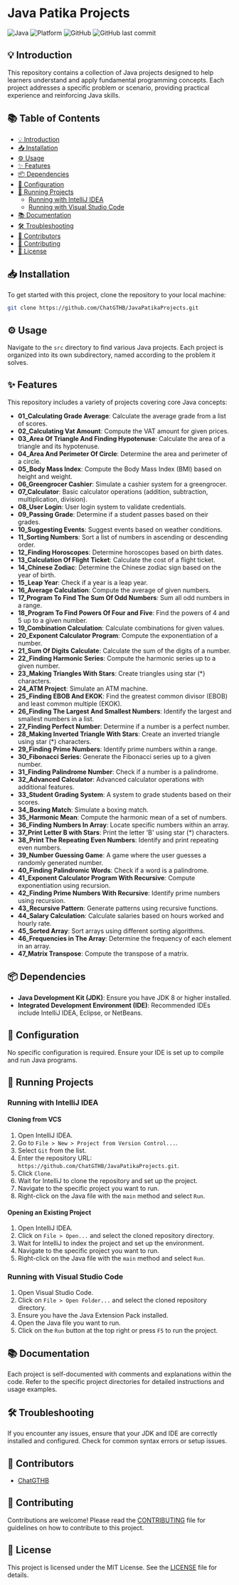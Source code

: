 
# Java Patika Projects

![Java](https://img.shields.io/badge/Java-ED8B00?style=for-the-badge&logo=java&logoColor=white)
![Platform](https://img.shields.io/badge/platform-JVM-blue?style=for-the-badge)
![GitHub](https://img.shields.io/github/license/ChatGTHB/JavaPatikaProjects?style=for-the-badge)
![GitHub last commit](https://img.shields.io/github/last-commit/ChatGTHB/JavaPatikaProjects?style=for-the-badge)


## 💡 Introduction
This repository contains a collection of Java projects designed to help learners understand and apply fundamental programming concepts. Each project addresses a specific problem or scenario, providing practical experience and reinforcing Java skills.

## 📚 Table of Contents
- [💡 Introduction](#💡-introduction)
- [📥 Installation](#📥-installation)
- [⚙️ Usage](#⚙️-usage)
- [✨ Features](#✨-features)
- [📦 Dependencies](#📦-dependencies)
- [🔧 Configuration](#🔧-configuration)
- [🚀 Running Projects](#🚀-running-projects)
  - [Running with IntelliJ IDEA](#running-with-intellij-idea)
  - [Running with Visual Studio Code](#running-with-visual-studio-code)
- [📚 Documentation](#📚-documentation)
- [🛠️ Troubleshooting](#🛠️-troubleshooting)
- [👥 Contributors](#👥-contributors)
- [🤝 Contributing](#🤝-contributing)
- [📜 License](#📜-license)

## 📥 Installation
To get started with this project, clone the repository to your local machine:
```bash
git clone https://github.com/ChatGTHB/JavaPatikaProjects.git
```

## ⚙️ Usage
Navigate to the `src` directory to find various Java projects. Each project is organized into its own subdirectory, named according to the problem it solves.

## ✨ Features
This repository includes a variety of projects covering core Java concepts:
- **01_Calculating Grade Average**: Calculate the average grade from a list of scores.
- **02_Calculating Vat Amount**: Compute the VAT amount for given prices.
- **03_Area Of Triangle And Finding Hypotenuse**: Calculate the area of a triangle and its hypotenuse.
- **04_Area And Perimeter Of Circle**: Determine the area and perimeter of a circle.
- **05_Body Mass Index**: Compute the Body Mass Index (BMI) based on height and weight.
- **06_Greengrocer Cashier**: Simulate a cashier system for a greengrocer.
- **07_Calculator**: Basic calculator operations (addition, subtraction, multiplication, division).
- **08_User Login**: User login system to validate credentials.
- **09_Passing Grade**: Determine if a student passes based on their grades.
- **10_Suggesting Events**: Suggest events based on weather conditions.
- **11_Sorting Numbers**: Sort a list of numbers in ascending or descending order.
- **12_Finding Horoscopes**: Determine horoscopes based on birth dates.
- **13_Calculation Of Flight Ticket**: Calculate the cost of a flight ticket.
- **14_Chinese Zodiac**: Determine the Chinese zodiac sign based on the year of birth.
- **15_Leap Year**: Check if a year is a leap year.
- **16_Average Calculation**: Compute the average of given numbers.
- **17_Program To Find The Sum Of Odd Numbers**: Sum all odd numbers in a range.
- **18_Program To Find Powers Of Four and Five**: Find the powers of 4 and 5 up to a given number.
- **19_Combination Calculation**: Calculate combinations for given values.
- **20_Exponent Calculator Program**: Compute the exponentiation of a number.
- **21_Sum Of Digits Calculate**: Calculate the sum of the digits of a number.
- **22_Finding Harmonic Series**: Compute the harmonic series up to a given number.
- **23_Making Triangles With Stars**: Create triangles using star (*) characters.
- **24_ATM Project**: Simulate an ATM machine.
- **25_Finding EBOB And EKOK**: Find the greatest common divisor (EBOB) and least common multiple (EKOK).
- **26_Finding The Largest And Smallest Numbers**: Identify the largest and smallest numbers in a list.
- **27_Finding Perfect Number**: Determine if a number is a perfect number.
- **28_Making Inverted Triangle With Stars**: Create an inverted triangle using star (*) characters.
- **29_Finding Prime Numbers**: Identify prime numbers within a range.
- **30_Fibonacci Series**: Generate the Fibonacci series up to a given number.
- **31_Finding Palindrome Number**: Check if a number is a palindrome.
- **32_Advanced Calculator**: Advanced calculator operations with additional features.
- **33_Student Grading System**: A system to grade students based on their scores.
- **34_Boxing Match**: Simulate a boxing match.
- **35_Harmonic Mean**: Compute the harmonic mean of a set of numbers.
- **36_Finding Numbers In Array**: Locate specific numbers within an array.
- **37_Print Letter B with Stars**: Print the letter 'B' using star (*) characters.
- **38_Print The Repeating Even Numbers**: Identify and print repeating even numbers.
- **39_Number Guessing Game**: A game where the user guesses a randomly generated number.
- **40_Finding Palindromic Words**: Check if a word is a palindrome.
- **41_Exponent Calculator Program With Recursive**: Compute exponentiation using recursion.
- **42_Finding Prime Numbers With Recursive**: Identify prime numbers using recursion.
- **43_Recursive Pattern**: Generate patterns using recursive functions.
- **44_Salary Calculation**: Calculate salaries based on hours worked and hourly rate.
- **45_Sorted Array**: Sort arrays using different sorting algorithms.
- **46_Frequencies in The Array**: Determine the frequency of each element in an array.
- **47_Matrix Transpose**: Compute the transpose of a matrix.

## 📦 Dependencies
- **Java Development Kit (JDK)**: Ensure you have JDK 8 or higher installed.
- **Integrated Development Environment (IDE)**: Recommended IDEs include IntelliJ IDEA, Eclipse, or NetBeans.

## 🔧 Configuration
No specific configuration is required. Ensure your IDE is set up to compile and run Java programs.

## 🚀 Running Projects

### Running with IntelliJ IDEA
#### Cloning from VCS
1. Open IntelliJ IDEA.
2. Go to `File > New > Project from Version Control...`.
3. Select `Git` from the list.
4. Enter the repository URL: `https://github.com/ChatGTHB/JavaPatikaProjects.git`.
5. Click `Clone`.
6. Wait for IntelliJ to clone the repository and set up the project.
7. Navigate to the specific project you want to run.
8. Right-click on the Java file with the `main` method and select `Run`.

#### Opening an Existing Project
1. Open IntelliJ IDEA.
2. Click on `File > Open...` and select the cloned repository directory.
3. Wait for IntelliJ to index the project and set up the environment.
4. Navigate to the specific project you want to run.
5. Right-click on the Java file with the `main` method and select `Run`.

### Running with Visual Studio Code
1. Open Visual Studio Code.
2. Click on `File > Open Folder...` and select the cloned repository directory.
3. Ensure you have the Java Extension Pack installed.
4. Open the Java file you want to run.
5. Click on the `Run` button at the top right or press `F5` to run the project.

## 📚 Documentation
Each project is self-documented with comments and explanations within the code. Refer to the specific project directories for detailed instructions and usage examples.

## 🛠️ Troubleshooting
If you encounter any issues, ensure that your JDK and IDE are correctly installed and configured. Check for common syntax errors or setup issues.

## 👥 Contributors
- [ChatGTHB](https://github.com/ChatGTHB)

## 🤝 Contributing
Contributions are welcome! Please read the [CONTRIBUTING](CONTRIBUTING.md) file for guidelines on how to contribute to this project.

## 📜 License
This project is licensed under the MIT License. See the [LICENSE](LICENSE) file for details.
